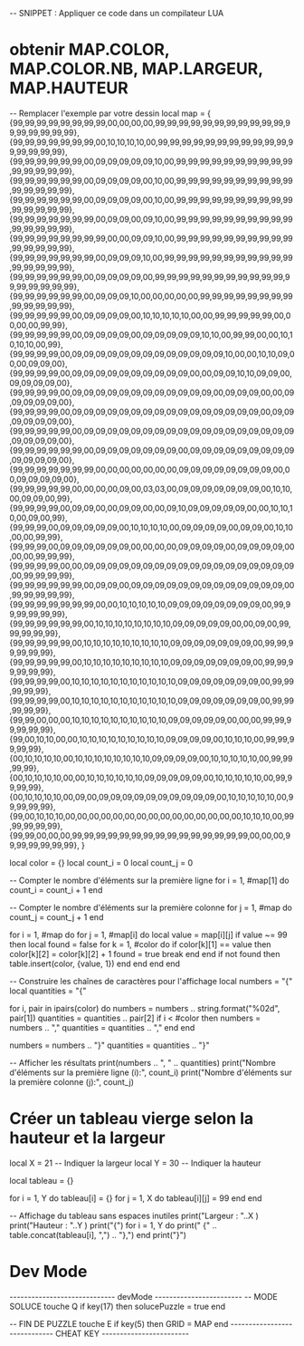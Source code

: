 -- SNIPPET : Appliquer ce code dans un compilateur LUA


# obtenir MAP.COLOR, MAP.COLOR.NB, MAP.LARGEUR, MAP.HAUTEUR #

-- Remplacer l'exemple par votre dessin
local map =    {
        {99,99,99,99,99,99,99,99,00,00,00,00,99,99,99,99,99,99,99,99,99,99,99,99,99,99,99,99,99},
        {99,99,99,99,99,99,99,00,10,10,10,10,00,99,99,99,99,99,99,99,99,99,99,99,99,99,99,99,99},
        {99,99,99,99,99,99,00,09,09,09,09,09,10,00,99,99,99,99,99,99,99,99,99,99,99,99,99,99,99},
        {99,99,99,99,99,99,00,09,09,09,09,00,10,00,99,99,99,99,99,99,99,99,99,99,99,99,99,99,99},
        {99,99,99,99,99,99,00,09,09,09,09,00,10,00,99,99,99,99,99,99,99,99,99,99,99,99,99,99,99},
        {99,99,99,99,99,99,99,00,09,09,00,09,10,00,99,99,99,99,99,99,99,99,99,99,99,99,99,99,99},
        {99,99,99,99,99,99,99,99,00,00,09,09,10,00,99,99,99,99,99,99,99,99,99,99,99,99,99,99,99},
        {99,99,99,99,99,99,99,00,09,09,09,10,00,99,99,99,99,99,99,99,99,99,99,99,99,99,99,99,99},
        {99,99,99,99,99,99,00,09,09,09,09,00,99,99,99,99,99,99,99,99,99,99,99,99,99,99,99,99,99},
        {99,99,99,99,99,99,00,09,09,09,10,00,00,00,00,00,99,99,99,99,99,99,99,99,99,99,99,99,99},
        {99,99,99,99,99,00,09,09,09,09,00,10,10,10,10,10,00,00,99,99,99,99,99,00,00,00,00,99,99},
        {99,99,99,99,99,00,09,09,09,09,00,09,09,09,09,09,10,10,00,99,99,00,00,10,10,10,10,00,99},
        {99,99,99,99,00,09,09,09,09,09,09,09,09,09,09,09,09,09,10,00,00,10,10,09,00,00,09,09,00},
        {99,99,99,99,00,09,09,09,09,09,09,09,09,09,09,00,00,09,09,10,10,09,09,00,09,09,09,09,00},
        {99,99,99,99,00,09,09,09,09,09,09,09,09,09,09,09,09,00,09,09,09,00,00,09,09,09,09,09,00},
        {99,99,99,99,00,09,09,09,09,09,09,09,09,09,09,09,09,09,09,09,09,00,09,09,09,09,09,09,00},
        {99,99,99,99,99,00,09,09,09,09,09,09,09,09,09,09,09,09,09,09,09,09,09,09,09,09,09,09,00},
        {99,99,99,99,99,99,00,09,09,09,09,09,09,09,00,09,09,09,09,09,09,09,09,09,09,09,09,09,00},
        {99,99,99,99,99,99,99,00,00,00,00,00,00,00,09,09,09,09,09,09,09,09,00,00,09,09,09,09,00},
        {99,99,99,99,99,00,00,00,00,09,00,03,03,00,09,09,09,09,09,09,09,00,10,10,00,09,09,00,99},
        {99,99,99,99,00,09,09,00,00,09,09,00,00,09,10,09,09,09,09,09,00,00,10,10,10,00,09,00,99},
        {99,99,99,00,09,09,09,09,09,00,10,10,10,10,00,09,09,09,09,00,09,09,00,10,10,00,00,99,99},
        {99,99,99,00,09,09,09,09,09,09,00,00,00,00,09,09,09,09,00,09,09,09,09,00,00,00,99,99,99},
        {99,99,99,99,00,00,09,09,09,09,09,09,09,09,09,09,09,09,09,09,09,09,09,09,00,99,99,99,99},
        {99,99,99,99,99,99,00,09,09,00,09,09,09,09,09,09,09,09,09,09,09,09,09,00,99,99,99,99,99},
        {99,99,99,99,99,99,99,00,00,10,10,10,10,10,09,09,09,09,09,09,09,09,00,99,99,99,99,99,99},
        {99,99,99,99,99,99,00,10,10,10,10,10,10,10,10,09,09,09,09,09,00,00,09,00,99,99,99,99,99},
        {99,99,99,99,99,00,10,10,10,10,10,10,10,10,10,09,09,09,09,09,09,09,00,99,99,99,99,99,99},
        {99,99,99,99,99,00,10,10,10,10,10,10,10,10,10,09,09,09,09,09,09,09,00,99,99,99,99,99,99},
        {99,99,99,99,00,10,10,10,10,10,10,10,10,10,10,10,09,09,09,09,09,09,09,00,99,99,99,99,99},
        {99,99,99,99,00,10,10,10,10,10,10,10,10,10,10,10,09,09,09,09,09,09,09,00,99,99,99,99,99},
        {99,99,00,00,00,10,10,10,10,10,10,10,10,10,10,09,09,09,09,09,00,00,00,99,99,99,99,99,99},
        {99,00,10,10,00,00,10,10,10,10,10,10,10,10,10,09,09,09,09,00,10,10,10,00,99,99,99,99,99},
        {00,10,10,10,10,00,10,10,10,10,10,10,10,10,09,09,09,09,00,10,10,10,10,10,00,99,99,99,99},
        {00,10,10,10,10,00,00,10,10,10,10,10,10,09,09,09,09,09,00,10,10,10,10,10,00,99,99,99,99},
        {00,10,10,10,10,00,09,00,09,09,09,09,09,09,09,09,09,09,00,10,10,10,10,10,00,99,99,99,99},
        {99,00,10,10,10,00,00,00,00,00,00,00,00,00,00,00,00,00,00,00,10,10,10,00,99,99,99,99,99},
        {99,99,00,00,00,99,99,99,99,99,99,99,99,99,99,99,99,99,99,99,00,00,00,99,99,99,99,99,99},
    }

local color = {}
local count_i = 0
local count_j = 0

-- Compter le nombre d'éléments sur la première ligne
for i = 1, #map[1] do
    count_i = count_i + 1
end

-- Compter le nombre d'éléments sur la première colonne
for j = 1, #map do
    count_j = count_j + 1
end

for i = 1, #map do
    for j = 1, #map[i] do
        local value = map[i][j]
        if value ~= 99 then
            local found = false
            for k = 1, #color do
                if color[k][1] == value then
                    color[k][2] = color[k][2] + 1
                    found = true
                    break
                end
            end
            if not found then
                table.insert(color, {value, 1})
            end
        end
    end
end

-- Construire les chaînes de caractères pour l'affichage
local numbers = "{"
local quantities = "{"

for i, pair in ipairs(color) do
    numbers = numbers .. string.format("%02d", pair[1])
    quantities = quantities .. pair[2]
    if i < #color then
        numbers = numbers .. ","
        quantities = quantities .. ","
    end
end

numbers = numbers .. "}"
quantities = quantities .. "}"

-- Afficher les résultats
print(numbers .. ", " .. quantities)
print("Nombre d'éléments sur la première ligne (i):", count_i)
print("Nombre d'éléments sur la première colonne (j):", count_j)

# Créer un tableau vierge selon la hauteur et la largeur #

local X = 21  -- Indiquer la largeur 
local Y = 30  -- Indiquer la hauteur 

local tableau = {}

for i = 1, Y do
    tableau[i] = {}
    for j = 1, X do
        tableau[i][j] = 99
    end
end

-- Affichage du tableau sans espaces inutiles
print("Largeur : "..X )
print("Hauteur : "..Y )
print("{")
for i = 1, Y do
    print("    {" .. table.concat(tableau[i], ",") .. "},")
end
print("}")

# Dev Mode #

----------------------------- devMode ------------------------
-- MODE SOLUCE touche Q
if key(17) then
    solucePuzzle = true
end

-- FIN DE PUZZLE touche E
if key(5) then
    GRID = MAP
end
----------------------------- CHEAT KEY ------------------------